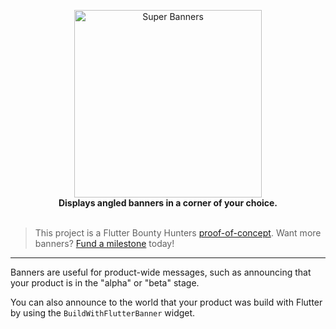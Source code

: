 <p align="center">
  <img src="https://user-images.githubusercontent.com/7259036/168515013-e20fcb8f-5676-4fd6-b8e6-43ab712ef224.png" width="300" alt="Super Banners"><br>
  <span><b>Displays angled banners in a corner of your choice.</b></span><br><br>
</p>


> This project is a Flutter Bounty Hunters [proof-of-concept](http://policies.flutterbountyhunters.com/about/proof-of-concept). Want more banners? [Fund a milestone](http://policies.flutterbountyhunters.com/about/fund-a-milestone) today!

---

Banners are useful for product-wide messages, such as announcing that your product
is in the "alpha" or "beta" stage.

You can also announce to the world that your product was build with Flutter by using
the `BuildWithFlutterBanner` widget.
